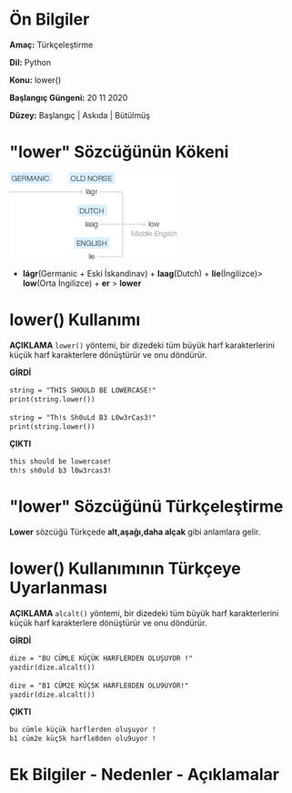 # Ön Bilgiler
**Amaç:** Türkçeleştirme

**Dil:** Python

**Konu:** lower()

**Başlangıç Güngeni:** 20 11 2020

**Düzey:** Başlangıç | Askıda | Bütülmüş

# "lower" Sözcüğünün Kökeni
![Görsel](/belgelik/görseller/kökenbilim/lower.png)

- **lágr**(Germanic + Eski İskandinav) + **laag**(Dutch) + **lie**(İngilizce)> **low**(Orta İngilizce) + **er** > **lower**

# lower() Kullanımı

**AÇIKLAMA**
`lower()` yöntemi, bir dizedeki tüm büyük harf karakterlerini küçük harf karakterlere dönüştürür ve onu döndürür.

**GİRDİ**
```
string = "THIS SHOULD BE LOWERCASE!"
print(string.lower())

string = "Th!s Sh0uLd B3 L0w3rCas3!"
print(string.lower())
```
**ÇIKTI**
```
this should be lowercase!
th!s sh0uld b3 l0w3rcas3!
```

# "lower" Sözcüğünü Türkçeleştirme
**Lower** sözcüğü Türkçede **alt,aşağı,daha alçak** gibi anlamlara gelir.

# lower() Kullanımının Türkçeye Uyarlanması

**AÇIKLAMA**
`alcalt()` yöntemi, bir dizedeki tüm büyük harf karakterlerini küçük harf karakterlere dönüştürür ve onu döndürür.

**GİRDİ**
```
dize = "BU CÜMLE KÜÇÜK HARFLERDEN OLUŞUYOR !"
yazdir(dize.alcalt())

dize = "B1 CÜM2E KÜÇ5K HARFLE8DEN OLU9UYOR!"
yazdir(dize.alcalt())
```
**ÇIKTI**
```
bu cümle küçük harflerden oluşuyor !
b1 cüm2e küç5k harfle8den olu9uyor !
```
# Ek Bilgiler - Nedenler - Açıklamalar
